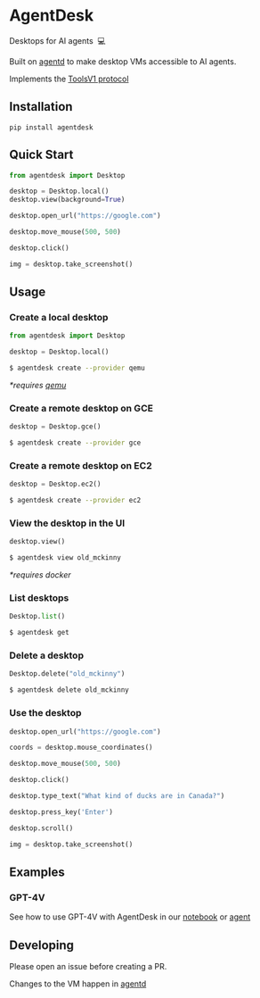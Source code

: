 # AgentDesk

Desktops for AI agents &nbsp;:computer:

Built on [agentd](https://github.com/AgentSea/agentd) to make desktop VMs accessible to AI agents.

Implements the [ToolsV1 protocol](https://github.com/AgentSea/agent-tools)

## Installation

```
pip install agentdesk
```

## Quick Start

```python
from agentdesk import Desktop

desktop = Desktop.local()
desktop.view(background=True)

desktop.open_url("https://google.com")

desktop.move_mouse(500, 500)

desktop.click()

img = desktop.take_screenshot()
```

## Usage

### Create a local desktop

```python
from agentdesk import Desktop

desktop = Desktop.local()
```

```bash
$ agentdesk create --provider qemu
```

_\*requires [qemu](https://www.qemu.org/)_

### Create a remote desktop on GCE

```python
desktop = Desktop.gce()
```

```bash
$ agentdesk create --provider gce
```

### Create a remote desktop on EC2

```python
desktop = Desktop.ec2()
```

```bash
$ agentdesk create --provider ec2
```

### View the desktop in the UI

```python
desktop.view()
```

```bash
$ agentdesk view old_mckinny
```

_\*requires docker_

### List desktops

```python
Desktop.list()
```

```bash
$ agentdesk get
```

### Delete a desktop

```python
Desktop.delete("old_mckinny")
```

```bash
$ agentdesk delete old_mckinny
```

### Use the desktop

```python
desktop.open_url("https://google.com")

coords = desktop.mouse_coordinates()

desktop.move_mouse(500, 500)

desktop.click()

desktop.type_text("What kind of ducks are in Canada?")

desktop.press_key('Enter')

desktop.scroll()

img = desktop.take_screenshot()
```

## Examples

### GPT-4V

See how to use GPT-4V with AgentDesk in our [notebook](./examples/gpt4v/note.ipynb) or [agent](./examples/gpt4v/main.py)

## Developing

Please open an issue before creating a PR.

Changes to the VM happen in [agentd](https://github.com/agentsea/agentd)
